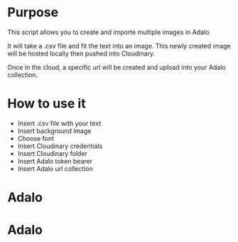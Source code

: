 # Purpose
This script allows you to create and importe multiple images in Adalo.

It will take a .csv file and fit the text into an image. This newly created image will be hosted locally then pushed into Cloudinary.

Once in the cloud, a specific url will be created and upload into your Adalo collection.

# How to use it
- Insert .csv file with your text
- Insert background image
- Choose font
- Insert Cloudinary credentials
- Insert Cloudinary folder
- Insert Adalo token bearer
- Insert Adalo url collection




# Adalo
# Adalo
